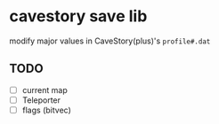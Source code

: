 # cavestory save lib

modify major values in CaveStory(plus)'s `profile#.dat`

## TODO

- [ ] current map
- [ ] Teleporter
- [ ] flags (bitvec)
